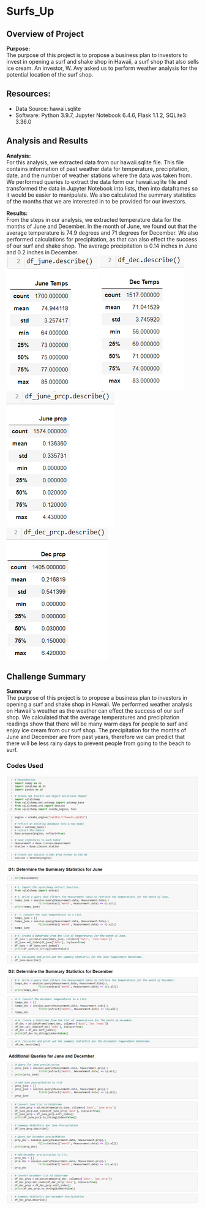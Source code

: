 # Surfs_Up

## Overview of Project  

**Purpose:**  
The purpose of this project is to propose a business plan to investors to invest in opening a surf and shake shop in Hawaii, a surf shop that also sells ice cream. An investor, W. Avy asked us to perform weather analysis for the potential location of the surf shop.

## Resources:  
- Data Source: hawaii.sqlite  
- Software: Python 3.9.7, Jupyter Notebook 6.4.6, Flask 1.1.2, SQLite3 3.36.0  

## Analysis and Results  

**Analysis:**  
For this analysis, we extracted data from our hawaii.sqlite file. This file contains information of past weather data for temperature, precipitation, date, and the number of weather stations where the data was taken from. We performed queries to extract the data form our hawaii.sqlite file and transformed the data in Jupyter Notebook into lists, then into dataframes so it would be easier to manipulate. We also calculated the summary statistics of the months that we are interested in to be provided for our investors.

**Results:**  
From the steps in our analysis, we extracted temperature data for the months of June and December. In the month of June, we found out that the average temperature is 74.9 degrees and 71 degrees for December. We also performed calculations for precipitation, as that can also effect the success of our surf and shake shop. The average precipitation is 0.14 inches in June and 0.2 inches in December.  
<img src="Resources/june_temps_summary_statistics.PNG"> <img src="Resources/dec_temps_summary_statistics.PNG">  
<img src="Resources/june_prcp_summary_statistics.PNG"> <img src="Resources/dec_prcp_summary_statistics.PNG">  

## Challenge Summary  

**Summary**  
The purpose of this project is to propose a business plan to investors in opening a surf and shake shop in Hawaii. We performed weather analysis on Hawaii's weather as the weather can effect the success of our surf shop. We calculated that the average temperatures and precipitation readings show that there will be many warm days for people to surf and enjoy ice cream from our surf shop. The precipitation for the months of June and December are from past years, therefore we can predict that there will be less rainy days to prevent people from going to the beach to surf.  

### Codes Used  
<img src="Resources/code1.PNG">  
<img src="Resources/code2.PNG">  
<img src="Resources/code3.PNG">  
<img src="Resources/code4.PNG">  